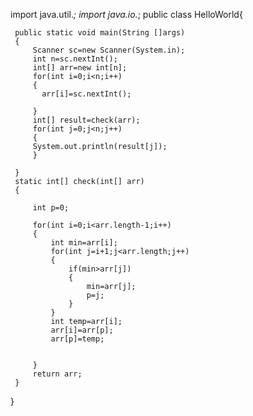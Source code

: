 import java.util.*;
import java.io.*;
public class HelloWorld{

     public static void main(String []args)
     {
         Scanner sc=new Scanner(System.in);
         int n=sc.nextInt();
         int[] arr=new int[n];
         for(int i=0;i<n;i++)
         {
           arr[i]=sc.nextInt();   
        
         }
         int[] result=check(arr);
         for(int j=0;j<n;j++)
         {
         System.out.println(result[j]);
         }
        
     }
     static int[] check(int[] arr)
     {
        
         int p=0;
         
         for(int i=0;i<arr.length-1;i++)
         {
             int min=arr[i];
             for(int j=i+1;j<arr.length;j++)
             {
                 if(min>arr[j])
                 {
                     min=arr[j];
                     p=j;
                 }
             }
             int temp=arr[i];
             arr[i]=arr[p];
             arr[p]=temp;
             
             
         }
         return arr;
     }
}

